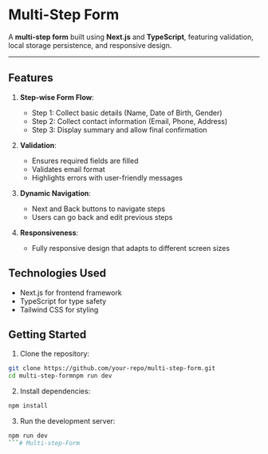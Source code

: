 # Multi-Step Form

A **multi-step form** built using **Next.js** and **TypeScript**, featuring validation, local storage persistence, and responsive design.

---

## Features

1. **Step-wise Form Flow**:
   - Step 1: Collect basic details (Name, Date of Birth, Gender)
   - Step 2: Collect contact information (Email, Phone, Address)
   - Step 3: Display summary and allow final confirmation

2. **Validation**:
   - Ensures required fields are filled
   - Validates email format
   - Highlights errors with user-friendly messages

3. **Dynamic Navigation**:
   - Next and Back buttons to navigate steps
   - Users can go back and edit previous steps

4. **Responsiveness**:
   - Fully responsive design that adapts to different screen sizes

## Technologies Used
  - Next.js for frontend framework
  - TypeScript for type safety
  - Tailwind CSS for styling



## Getting Started

1. Clone the repository:

```bash
git clone https://github.com/your-repo/multi-step-form.git
cd multi-step-formnpm run dev
```

2. Install dependencies:

```bash
npm install
```

3. Run the development server:

```bash
npm run dev
```#   M u l t i - s t e p - F o r m  
 